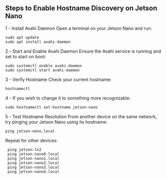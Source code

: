 ## Steps to Enable Hostname Discovery on Jetson Nano
1 - Install Avahi Daemon
Open a terminal on your Jetson Nano and run:
```
sudo apt update
sudo apt install avahi-daemon
```

2 - Start and Enable Avahi Daemon
Ensure the Avahi service is running and set to start on boot:
```
sudo systemctl enable avahi-daemon
sudo systemctl start avahi-daemon
```

3 - Verify Hostname
Check your current hostname:
```
hostnamectl
```

4 - If you wish to change it to something more recognizable:
```
sudo hostnamectl set-hostname jetson-nano

```

5 - Test Hostname Resolution
From another device on the same network, try pinging your Jetson Nano using its hostname:
```
ping jetson-nano.local
```

Repeat for other devices:
```
 ping jetson-tx2
 ping jetson-nano0.local
 ping jetson-nano1.local
 ping jetson-nano2.local
 ping jetson-nano3.local
 ping jetson-nano4.local
```
